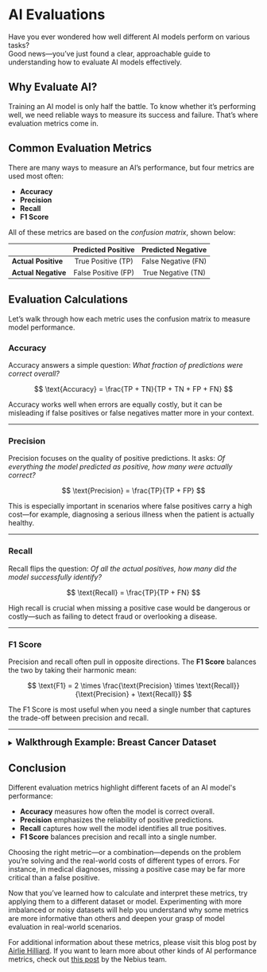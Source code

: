 <script src="https://polyfill.io/v3/polyfill.min.js?features=es6"></script>
<script id="MathJax-script" async
  src="https://cdn.jsdelivr.net/npm/mathjax@3/es5/tex-mml-chtml.js">
</script>

# AI Evaluations

Have you ever wondered how well different AI models perform on various tasks?  
Good news—you’ve just found a clear, approachable guide to understanding how to evaluate AI models effectively.

## Why Evaluate AI?
Training an AI model is only half the battle. To know whether it’s performing well, we need reliable ways to measure its success and failure. That’s where evaluation metrics come in.

## Common Evaluation Metrics
There are many ways to measure an AI’s performance, but four metrics are used most often:

- **Accuracy**
- **Precision**
- **Recall**
- **F1 Score**

All of these metrics are based on the *confusion matrix*, shown below:

|                  | **Predicted Positive** | **Predicted Negative** |
| :--------------- | :--------------------: | :--------------------: |
| **Actual Positive** | True Positive (TP)    | False Negative (FN)    |
| **Actual Negative** | False Positive (FP)   | True Negative (TN)     |

## Evaluation Calculations
Let’s walk through how each metric uses the confusion matrix to measure model performance.

### Accuracy
Accuracy answers a simple question: *What fraction of predictions were correct overall?*

$$
\text{Accuracy} = \frac{TP + TN}{TP + TN + FP + FN}
$$

Accuracy works well when errors are equally costly, but it can be misleading if false positives or false negatives matter more in your context.

---

### Precision
Precision focuses on the quality of positive predictions. It asks: *Of everything the model predicted as positive, how many were actually correct?*

$$
\text{Precision} = \frac{TP}{TP + FP}
$$

This is especially important in scenarios where false positives carry a high cost—for example, diagnosing a serious illness when the patient is actually healthy.

---

### Recall
Recall flips the question: *Of all the actual positives, how many did the model successfully identify?*

$$
\text{Recall} = \frac{TP}{TP + FN}
$$

High recall is crucial when missing a positive case would be dangerous or costly—such as failing to detect fraud or overlooking a disease.

---

### F1 Score
Precision and recall often pull in opposite directions. The **F1 Score** balances the two by taking their harmonic mean:

$$
\text{F1} = 2 \times \frac{\text{Precision} \times \text{Recall}}{\text{Precision} + \text{Recall}}
$$

The F1 Score is most useful when you need a single number that captures the trade-off between precision and recall.

---

<details markdown="1">

<summary><strong style="font-size:1.3em;">Walkthrough Example: Breast Cancer Dataset</strong></summary>

Let's walk through an example together of how to use these metrics. We are going to train a simple model on the Breast Cancer Wisconsin dataset. This dataset is an example of binary classification with a slightly imbalanced dataset, and will thus be a great example to showcase the differences in evaluation metrics. Create a jupyter notebook and follow along.

First we are going to get all our imports.

```python
from sklearn.datasets import load_breast_cancer
from sklearn.model_selection import train_test_split
from sklearn.linear_model import LogisticRegression
from sklearn.metrics import confusion_matrix
```

After that, we need to load our data

```python
data = load_breast_cancer()
X, y = data.data, data.target # y=0 malignant, y=1 benign
```

We then need to split our data into a training and testing set. Luckily, sklearn provides a function that will handle this for us. Make sure to include `stratify=y` as an argument to preserve class balances in the dataset.

```python
X_train, X_test, y_train, y_test = train_test_split(X, y, test_size=0.3, stratify=y, random_state=42)
```

Let's then train a model and make some predictions

```python
model = LogisticRegression(max_iter=500)
model.fit(X_train, y_train)
y_pred = model.predict(X_test)
```

We then need to extract our confusion matrix using the following:

```python
cm = confusion_matrix(y_test, y_pred)
tn, fp, fn, tp = cm.ravel()
```

We can then calculate accuracy, precision, recall, and f1 scores using the equations from above.

```python
# Accuracy
accuracy = (tp + tn) / (tp + tn + fp + fn)

# Precision (positive = class 1, benign in this dataset)
precision = tp / (tp + fp)

# Recall (a.k.a sensitivity, true positive rate)
recall = tp / (tp + fn)

# F1 Score
f1 = 2 * (precision * recall) / (precision + recall)

# Print our metrics
print(f"Accuracy: {accuracy:.4f}")
print(f"Precision: {precision:.4f}")
print(f"Recall: {recall:.4f}")
print(f"F1 Score: {f1:.4f}")
```

After we run everything, you should see something similar to the following. I've listed my performance metrics, but yours can vary.
- Accuracy: 0.9415
- Precision: 0.9292
- Recall: 0.9813
- F1 Score: 0.9545

### Compare Scores Across Different Models
To illustrate how evaluation metrics can differ, the chart below shows Accuracy, Precision, Recall, and F1 Score for three different models trained on the same dataset.

![Different AI Model Evaluation Comparisions](imgs/metrics_comparison.jpg)

As you can see, the scores vary not only between metrics but also depending on the model. Understanding how each metric behaves takes some practice, but all of them are straightforward to calculate and implement. Experimenting with different models and metrics will help you develop an intuitive sense of which metrics matter most for your problem.

### Walkthrough Takeaway

This walkthrough shows that different evaluation metrics reveal different aspects of a model’s performance. By examining accuracy, precision, recall, and F1 together, you can see why no single metric tells the whole story and why choosing the right metric—or combination of metrics—matters for your specific goals.

</details>

## Conclusion

Different evaluation metrics highlight different facets of an AI model's performance:

- **Accuracy** measures how often the model is correct overall.
- **Precision** emphasizes the reliability of positive predictions.
- **Recall** captures how well the model identifies all true positives.
- **F1 Score** balances precision and recall into a single number.

Choosing the right metric—or a combination—depends on the problem you’re solving and the real-world costs of different types of errors. For instance, in medical diagnoses, missing a positive case may be far more critical than a false positive.

Now that you’ve learned how to calculate and interpret these metrics, try applying them to a different dataset or model. Experimenting with more imbalanced or noisy datasets will help you understand why some metrics are more informative than others and deepen your grasp of model evaluation in real-world scenarios.

For additional information about these metrics, please visit this blog post by [Airlie Hilliard](https://www.holisticai.com/blog/how-to-measure-algorithm-efficacy). If you want to learn more about other kinds of AI performance metrics, check out [this post](https://nebius.com/blog/posts/ai-model-performance-metrics) by the Nebius team.
